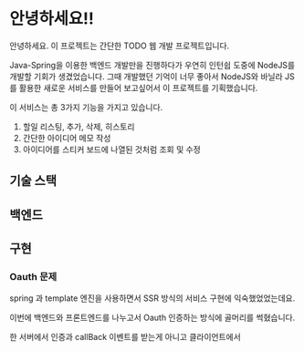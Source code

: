 # 안녕하세요!!
안녕하세요. 
이 프로젝트는 간단한 TODO 웹 개발 프로젝트입니다.

Java-Spring을 이용한 백엔드 개발만을 진행하다가 우연히 인턴쉽 도중에 NodeJS를 개발할 기회가 생겼었습니다. 
그때 개발했던 기억이 너무 좋아서 NodeJS와 바닐라 JS를 활용한 새로운 서비스를 만들어 보고싶어서 이 프로젝트를 기획했습니다.

이 서비스는 총 3가지 기능을 가지고 있습니다.

1. 할일 리스팅, 추가, 삭제, 히스토리
2. 간단한 아이디어 메모 작성
3. 아이디어를 스티커 보드에 나열된 것처럼 조회 및 수정



## 기술 스택


## 백엔드


## 구현


### Oauth 문제

spring 과 template 엔진을 사용하면서 SSR 방식의 서비스 구현에 익숙했었었는데요. 

이번에 백엔드와 프론트엔드를 나누고서 Oauth 인증하는 방식에 골머리를 썩혔습니다.

한 서버에서 인증과 callBack 이벤트를 받는게 아니고 클라이언트에서 

